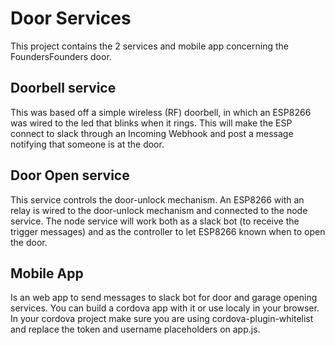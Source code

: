 # Door Services

This project contains the 2 services and mobile app concerning the FoundersFounders door.

## Doorbell service

This was based off a simple wireless (RF) doorbell, in which an ESP8266 was wired to the led that blinks when it rings.
This will make the ESP connect to slack through an Incoming Webhook and post a message notifying that someone is at the door.

## Door Open service

This service controls the door-unlock mechanism. An ESP8266 with an relay is wired to the door-unlock mechanism and connected
to the node service. The node service will work both as a slack bot (to receive the trigger messages) and as the controller
to let ESP8266 known when to open the door.

## Mobile App

Is an web app to send messages to slack bot for door and garage opening services.
You can build a cordova app with it or use localy in your browser.
In your cordova project make sure you are using cordova-plugin-whitelist and replace the token and username placeholders on app.js.

